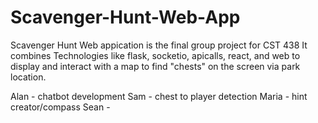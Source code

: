 # Scavenger-Hunt-Web-App
Scavenger Hunt Web appication is the final group project for CST 438 
It combines Technologies like flask, socketio, apicalls, react, and web to 
display and interact with a map to find "chests" on the screen via park location.

Alan - chatbot development
Sam - chest to player detection
Maria - hint creator/compass 
Sean -